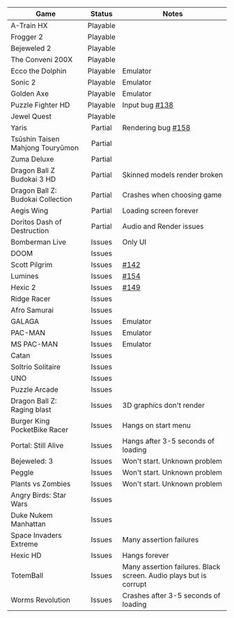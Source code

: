 | Game                             | Status        | Notes       |
|----------------------------------|:-------------:|-------------|
| A-Train HX                       | Playable      |             |
| Frogger 2                        | Playable      |             |
| Bejeweled 2                      | Playable      |             |
| The Conveni 200X                 | Playable      |             |
| Ecco the Dolphin                 | Playable      | Emulator    |
| Sonic 2                          | Playable      | Emulator    |
| Golden Axe                       | Playable      | Emulator    |
| Puzzle Fighter HD                | Playable      | Input bug [#138](https://github.com/benvanik/xenia/issues/138) |
| Jewel Quest                      | Playable      |             |
| Yaris                            | Partial       | Rendering bug [#158](https://github.com/benvanik/xenia/issues/158) |
| Tsūshin Taisen Mahjong Touryūmon | Partial       |             |
| Zuma Deluxe                      | Partial       |             |
| Dragon Ball Z Budokai 3 HD       | Partial       | Skinned models render broken |
| Dragon Ball Z: Budokai Collection| Partial       | Crashes when choosing game |
| Aegis Wing                       | Partial       | Loading screen forever |
| Doritos Dash of Destruction      | Partial       | Audio and Render issues |
| Bomberman Live                   | Issues        | Only UI     |
| DOOM                             | Issues        |             |
| Scott Pilgrim                    | Issues        | [#142](https://github.com/benvanik/xenia/issues/142) |
| Lumines                          | Issues        | [#154](https://github.com/benvanik/xenia/issues/154) |
| Hexic 2                          | Issues        | [#149](https://github.com/benvanik/xenia/issues/149) |
| Ridge Racer                      | Issues        |             |
| Afro Samurai                     | Issues        |             |
| GALAGA                           | Issues        | Emulator    |
| PAC-MAN                          | Issues        | Emulator    |
| MS PAC-MAN                       | Issues        | Emulator    |
| Catan                            | Issues        |             |
| Soltrio Solitaire                | Issues        |             |
| UNO                              | Issues        |             |
| Puzzle Arcade                    | Issues        |             |
| Dragon Ball Z: Raging blast      | Issues        | 3D graphics don't render |
| Burger King PocketBike Racer     | Issues        | Hangs on start menu |
| Portal: Still Alive              | Issues        | Hangs after 3-5 seconds of loading |
| Bejeweled: 3                     | Issues        | Won't start. Unknown problem |
| Peggle                           | Issues        | Won't start. Unknown problem |
| Plants vs Zombies                | Issues        | Won't start. Unknown problem |
| Angry Birds: Star Wars           | Issues        |            |
| Duke Nukem Manhattan             | Issues        |            |
| Space Invaders Extreme           | Issues        | Many assertion failures |
| Hexic HD                         | Issues        | Hangs forever |
| TotemBall                        | Issues        | Many assertion failures. Black screen. Audio plays but is corrupt |
| Worms Revolution                 | Issues        | Crashes after 3-5 seconds of loading |